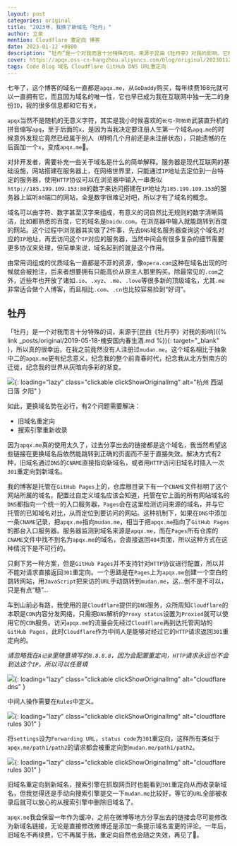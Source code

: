 ```yaml
---
layout: post
categories: original
title: "2023年，我换了新域名「牡丹」"
author: 立泉
mention: Cloudflare 重定向 博客
date: 2023-01-12 +0800
description: “牡丹”是一个对我而言十分特殊的词，来源于昆曲《牡丹亭》对我的影响。它相比于抽象中二的“apqx”更有纪念意义，纪念我的整个前青春时代，纪念我从北方到南方的迁徙，纪念我的世界从灰暗向多彩的渐变。
cover: https://apqx.oss-cn-hangzhou.aliyuncs.com/blog/original/20230112/IMG_4572_thumb.jpg
tags: Code Blog 域名 Cloudflare GitHub DNS URL重定向
---
```


七年了，这个博客的域名一直都是`apqx.me`，从`GoDaddy`购买，每年续费168元就可以一直拥有它，而且因为域名的唯一性，它也早已成为我在互联网中独一无二的身份`ID`，我的很多信息都和它有关。

`apqx`当然不是随机的无意义字符，其实是我小时候喜欢的`长弓·阿帕奇`武装直升机的拼音缩写`apq`，至于后面的`x`，是因为当我决定要注册人生第一个域名`apq.me`的时候意外发现它竟然已经属于别人（明明几个月前还是未注册状态），只能遗憾的在后面加一个`x`，变成`apqx.me`🙁。

对非开发者，需要补充一些关于域名是什么的简单解释。服务器是现代互联网的基础设施，网站搭建在服务器上，在网络世界里，只能通过`IP`地址去定位到一台特定的服务器，使用`HTTP`协议可以在浏览器中输入一串类似`http://185.199.109.153:80`的数字来访问搭建在`IP`地址为`185.199.109.153`的服务器上监听`80`端口的网站，全是数字很难记对吧，所以才有了域名的概念。

域名可以由字符、数字甚至汉字来组成，有意义的词自然比无规则的数字清晰简洁，比如都熟悉的百度，它的域名是`baidu.com`，在浏览器中输入就能跳转到百度的网站。这个过程中浏览器其实做了2件事，先去`DNS`域名服务器查询这个域名对应的`IP`地址，再去访问这个`IP`对应的服务器，当然中间会有很多复杂的细节需要更多协议来处理，但简单来说，域名起到的就是这个作用。

由常用词组成的优质域名一直都是不菲的资源，像`opera.com`这种在域名出现的时候就会被抢注，后来者想要拥有只能高价从原主人那里购买。除最常见的`.com`之外，近些年也开放了诸如`.io`、`.xyz`、`.me`、`.love`等很多新的顶级域名，尤其`.me`非常适合做个人博客，而且相比`.com`、`.cn`也比较容易捡到“好词”。

## 牡丹

「牡丹」是一个对我而言十分特殊的词，来源于[昆曲《牡丹亭》对我的影响]({% link _posts/original/2019-05-18-槐安国内春生酒.md %}){: target="_blank" }，所以真的很幸运，在我之前竟然没有人注册过`mudan.me`。这个域名相比于抽象中二的`apqx.me`更有纪念意义，纪念我的整个前青春时代，纪念我从北方到南方的迁徙，纪念我的世界从灰暗向多彩的渐变。

![](https://apqx.oss-cn-hangzhou.aliyuncs.com/blog/original/20230112/IMG_4572_thumb.jpg){: loading="lazy" class="clickable clickShowOriginalImg" alt="杭州 西湖 日落 夕阳" }

如此，更换域名势在必行，有2个问题需要解决：

* 旧域名重定向
* 搜索引擎重新收录

因为`apqx.me`真的使用太久了，过去分享出去的链接都是这个域名，我当然希望这些链接在更换域名后依然能跳转到正确的页面而不至于直接失效。解决方式有2种，旧域名通过`DNS`的`CNAME`直接指向新域名，或者用`HTTP`访问旧域名时插入一次`301`重定向到新域名。

我的博客是托管在`GitHub Pages`上的，仓库根目录下有一个`CNAME`文件标明了这个网站所属的域名。配置过自定义域名应该会知道，托管在它上面的所有网站域名的`DNS`都指向一个统一的入口服务器，`Pages`会在这里检测访问来源的域名，并与它托管的已知域名对比，从而定位到要访问的网站。这种机制下，如果在`DNS`中添加一条`CNAME`记录，把`apqx.me`指向`mudan.me`，相当于把`apqx.me`指向了`GitHub Pages`的那台入口服务器。服务器监测到域名来源是`apqx.me`，而在`Pages`所有仓库的`CNAME`文件中找不到名为`apqx.me`的域名，会直接返回`404`页面，所以这种方式在这种情况下是不可行的。

只剩下另一种方案，但是`GitHub Pages`并不支持针对`HTTP`协议进行配置，所以并不能对请求直接返回`301`重定向。一个思路是在`Pages`上为`apqx.me`创建一个空白的跳转网站，用`JavaScript`把来访的`URL`手动跳转到`mudan.me`，这...倒不是不可以，只是有点“糙”...

车到山前必有路，我使用的是`Cloudflare`提供的`DNS`服务，众所周知`Cloudflare`的本职是`CDN`内容分发网络，只需把`DNS`解析的`Proxy status`设置为`Proxied`就可以使用它的`CDN`服务。访问`apqx.me`的流量会先经过`Cloudflare`再到达托管网站的`GitHub Pages`，此时`Cloudflare`作为中间人是能够对经过它的`HTTP`请求返回`301`重定向的。

*请忽略我在`A记录`里随意填写的`8.8.8.8`，因为会配置重定向，`HTTP`请求永远也不会到达这个`IP`，所以可以任意填*

![](https://apqx.oss-cn-hangzhou.aliyuncs.com/blog/original/20230112/cloudflare_dns.webp){: loading="lazy" class="clickable clickShowOriginalImg" alt="cloudflare dns" }

中间人操作需要在`Rules`中定义。

![](https://apqx.oss-cn-hangzhou.aliyuncs.com/blog/original/20230112/cloudflare_page_rules.webp){: loading="lazy" class="clickable clickShowOriginalImg" alt="cloudflare rules 301" }

将`settings`设为`Forwarding URL`，`status code`为`301`重定向，这样所有类似于`apqx.me/path1/path2`的请求都会被重定向到`mudan.me/path1/path2`。

![](https://apqx.oss-cn-hangzhou.aliyuncs.com/blog/original/20230112/cloudflare_page_rules_301.webp){: loading="lazy" class="clickable clickShowOriginalImg" alt="cloudflare rules 301" }

旧域名重定向到新域名，搜索引擎在抓取网页时也能看到`301`重定向从而收录新域名，但我觉得还是手动向搜索引擎提交一下`mudan.me`比较好，等它的`URL`全部被收录后就可以放心的从搜索引擎中删除旧域名了。

`apqx.me`我会保留一年作为缓冲，之前在微博等地方分享出去的链接会尽可能修改为新域名链接，无论是直接修改微博还是添加一条提示域名变更的评论。一年后，旧域名不再续费，它不再属于我，重定向自然也会随之失效，再见了👋。